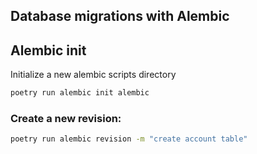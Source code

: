 ## Database migrations with Alembic

## Alembic init
Initialize a new alembic scripts directory

```sh
poetry run alembic init alembic
```

### Create a new revision:
```sh
poetry run alembic revision -m "create account table"
```